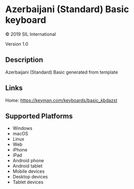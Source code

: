 Azerbaijani (Standard) Basic keyboard
==============

© 2019 SIL International

Version 1.0

Description
-----------

Azerbaijani (Standard) Basic generated from template

Links
-----
Home: https://keyman.com/keyboards/basic_kbdazst

Supported Platforms
-------------------
 * Windows
 * macOS
 * Linux
 * Web
 * iPhone
 * iPad
 * Android phone
 * Android tablet
 * Mobile devices
 * Desktop devices
 * Tablet devices

